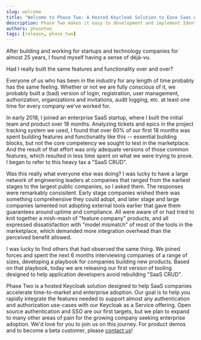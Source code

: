```yaml
---
slug: welcome
title: "Welcome to Phase Two: A Hosted Keycloak Solution to Ease Saas Application Development"
description: Phase Two makes it easy to development and implement Identity and Access Management into any Saas application leveraging the capabilities of Keycloak.
authors: phasetwo
tags: [release, phase_two]
---
```


After building and working for startups and technology companies for almost 25 years, I found myself having a sense of déjà-vu.

Had I really built the same features and functionality over and over?

Everyone of us who has been in the industry for any length of time probably has the same feeling. Whether or not we are fully conscious of it, we probably built a (bad) version of login, registration, user management, authorization, organizations and invitations, audit logging, etc. at least one time for every company we've worked for.

In early 2018, I joined an enterprise SaaS startup, where I built the initial team and product over 18 months. Analyzing tickets and epics in the project tracking system we used, I found that over 60% of our first 18 months was spent building features and functionality like this -- essential building blocks, but not the core competency we sought to test in the marketplace. And the result of that effort was only adequate versions of those common features, which resulted in less time spent on what we were trying to prove. I began to refer to this heavy tax a "SaaS CRUD".

Was this really what everyone else was doing? I was lucky to have a large network of engineering leaders at companies that ranged from the earliest stages to the largest public companies, so I asked them. The responses were remarkably consisitent. Early stage companies wished there was something comprehensive they could adopt, and later stage and large companies lamented not adopting external tools earlier that gave them guarantees around uptime and compliance. All were aware of or had tried to knit together a mish-mash of "feature company" products, and all expressed dissatisfaction with "model mismatch" of most of the tools in the marketplace, which demanded more integration overhead than the perceived benefit allowed.

I was lucky to find others that had observed the same thing. We joined forces and spent the next 6 months interviewing companies of a range of sizes, developing a playbook for companies building new products. Based on that playbook, today we are releasing our first version of tooling designed to help application developers avoid rebuilding "SaaS CRUD".

Phase Two is a hosted Keycloak solution designed to help SaaS companies accelerate time-to-market and enterprise adoption. Our goal is to help you rapidly integrate the features needed to support almost any authentication and authorization use-cases with our Keycloak as a Service offering. Open source authentication and SSO are our first targets, but we plan to expand to many other areas of pain for the growing company seeking enterprise adoption. We'd love for you to join us on this journey. For product demos and to become a beta customer, please [contact us](mailto:support@phasetwo.io)!
